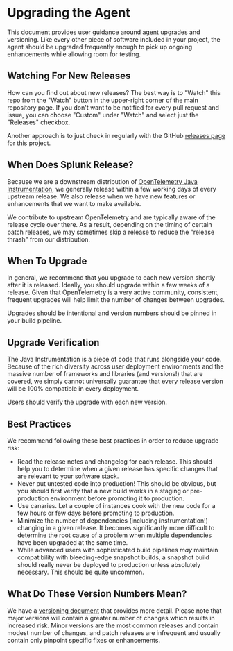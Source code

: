 # Upgrading the Agent

This document provides user guidance around agent upgrades and versioning.
Like every other piece of software included in your project, the agent 
should be upgraded frequently enough to pick up ongoing enhancements 
while allowing room for testing. 

## Watching For New Releases

How can you find out about new releases? The best way is to "Watch" this repo
from the "Watch" button in the upper-right corner of the main repository 
page. If you don't want to be notified for every pull request and issue, you can 
choose "Custom" under "Watch" and select just the "Releases" checkbox.

Another approach is to just check in regularly with the GitHub 
[releases page](https://github.com/signalfx/splunk-otel-java/releases) for this 
project. 

## When Does Splunk Release?

Because we are a downstream distribution of [OpenTelemetry Java Instrumentation](https://github.com/open-telemetry/opentelemetry-java-instrumentation),
we generally release within a few working days of every upstream release. We also release when we 
have new features or enhancements that we want to make available.

We contribute to upstream OpenTelemetry and are typically aware of the release cycle
over there. As a result, depending on the timing of certain patch releases, we may sometimes
skip a release to reduce the "release thrash" from our distribution.

## When To Upgrade

In general, we recommend that you upgrade to each new version shortly after it is released. Ideally,
you should upgrade within a few weeks of a release. Given that OpenTelemetry is a very active 
community, consistent, frequent upgrades will help limit the number of changes between upgrades. 

Upgrades should be intentional and version numbers should be pinned in your build pipeline.

## Upgrade Verification

The Java Instrumentation is a piece of code that runs alongside your code. Because of the rich 
diversity across user deployment environments and the massive number of frameworks and libraries
(and versions!) that are covered, we simply cannot universally guarantee that every release
version will be 100% compatible in every deployment.

Users should verify the upgrade with each new version.

## Best Practices

We recommend following these best practices in order to reduce upgrade risk:

* Read the release notes and changelog for each release. This should help you to determine when
  a given release has specific changes that are relevant to your software stack.
* Never put untested code into production! This should be obvious, but you should first verify that 
  a new build works in a staging or pre-production environment before promoting it to production.
* Use canaries. Let a couple of instances cook with the new code for a few hours or few
  days before promoting to production.
* Minimize the number of dependencies (including instrumentation!) changing in a given release.
  It becomes significantly more difficult to determine the root cause of a problem when multiple
  dependencies have been upgraded at the same time.
* While advanced users with sophisticated build pipelines _may_ maintain compatibility with 
  bleeding-edge snapshot builds, a snapshot build should really never be deployed to production
  unless absolutely necessary. This should be quite uncommon.

## What Do These Version Numbers Mean?

We have a [versioning document](https://github.com/signalfx/splunk-otel-java/blob/main/VERSIONING.md)
that provides more detail. Please note that major versions will contain a greater number of
changes which results in increased risk. Minor versions are the most common releases and contain
modest number of changes, and patch releases are infrequent and usually contain only pinpoint
specific fixes or enhancements.

